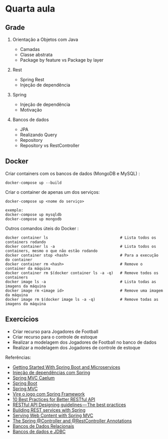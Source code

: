 # Quarta aula

## Grade

1. Orientação a Objetos com Java
   - Camadas
   - Classe abstrata
   - Package by feature vs Package by layer
   
2. Rest 
   - Spring Rest
   - Injeção de dependência


3. Spring
   - Injeção de dependência
   - Motivação

4. Bancos de dados
   - JPA
   - Realizando Query
   - Repository
   - Repository vs RestController

   
## Docker
Criar containers com os bancos de dados (MongoDB e MySQL) :
```
docker-compose up --build
```

Criar o container de apenas um dos serviços:
```
docker-compose up <nome do serviço>

exemplo:
docker-compose up mysqldb
docker-compose up mongodb
  ```
Outros comandos úteis do Docker :
```
docker container ls                                # Lista todos os containers rodando
docker container ls -a                             # Lista todos os containers, mesmo o que não estão rodando
docker container stop <hash>                       # Para a execução do container
docker container rm <hash>                         # Remove o container da máquina
docker container rm $(docker container ls -a -q)   # Remove todos os containers
docker image ls -a                                 # Lista todas as imagens da máquina
docker image rm <image id>                         # Remove uma imagem da máquina
docker image rm $(docker image ls -a -q)           # Remove todas as imagens da máquina
```

## Exercícios

* Criar recurso para Jogadores de Football
* Criar recurso para o controle de estoque
* Realizar a modelagem dos Jogadores de Football no banco de dados
* Realizar a modelagem dos Jogadores de controle de estoque


Referências:

* [Getting Started With Spring Boot and Microservices](https://dzone.com/refcardz/getting-started-with-spring-boot-and-microservices?chapter=1)
* [Injeção de dependências com Spring](https://blog.algaworks.com/injecao-de-dependencias-com-spring/)
* [Spring MVC Caelum](https://www.caelum.com.br/apostila-java-web/spring-mvc/)
* [Spring Boot](https://www.casadocodigo.com.br/products/livro-spring-boot)
* [Spring MVC](https://www.casadocodigo.com.br/products/livro-spring-mvc)
* [Vire o jogo com Spring Framework](https://www.casadocodigo.com.br/products/livro-spring-framework)
* [10 Best Practices for Better RESTful API](https://blog.mwaysolutions.com/2014/06/05/10-best-practices-for-better-restful-api/)
* [RESTful API Designing guidelines — The best practices](https://hackernoon.com/restful-api-designing-guidelines-the-best-practices-60e1d954e7c9)
* [Building REST services with Spring](https://spring.io/guides/tutorials/rest/)
* [Serving Web Content with Spring MVC](https://spring.io/guides/gs/serving-web-content/)
* [The Spring @Controller and @RestController Annotations](https://www.baeldung.com/spring-controller-vs-restcontroller)
* [Bancos de Dados Relacionais](https://www.devmedia.com.br/bancos-de-dados-relacionais/20401)
* [Bancos de dados e JDBC](https://www.caelum.com.br/apostila-java-web/bancos-de-dados-e-jdbc/#a-conexo-em-java)

